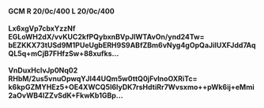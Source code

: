 #### GCM R 20/0c/400 L 20/0c/400
**Lx6xgVp7cbxYzzNf**<br/>**EGLoWH2dX/vvKUC2kfPQybxnBVpJIWTAvOn/ynd24Tw=**<br/>**bEZKKX73tUSd9M1PUeUgbERH9S9ABfZBm6vNyg4gOpQaJiIUXFJdd7AqQL5q+mCjB7FHfzSw+88xufks...**<br/><br/>
**VnDuxHclvJp0Nq02**<br/>**RHbM/2us5vnuOpwqYJl44UQm5w0ttQ0jFvlnoOXRiTc=**<br/>**k6kpGZMYHEz5+OE4XWCQ5l6lyDK7rsHdtiRr7Wvsxmo++pWk6ij+eMmi2aOvWB4IZZvSdK+FkwKb1GBp...**